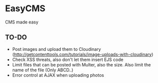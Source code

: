 # EasyCMS
CMS made easy

## TO-DO

 - Post images and upload them to Cloudinary (http://getcontenttools.com/tutorials/image-uploads-with-cloudinary)
 - Check XSS threats, also don't let them insert EJS code
 - Limit files that can be posted with Multer, also the size. Also limit the name of the file (Only ABCD..)
 - Error control at AJAX when uploading photos